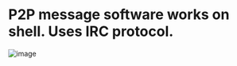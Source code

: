# P2P message software works on shell. Uses IRC protocol.
![image](https://github.com/user-attachments/assets/3c94deb3-ef6b-4471-9b44-ee95a6d74f98)
